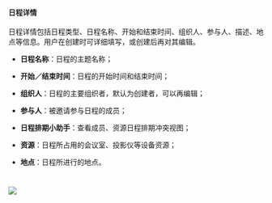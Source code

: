 #### 日程详情

日程详情包括日程类型、日程名称、开始和结束时间、组织人、参与人、描述、地点等信息。用户在创建时可详细填写，或创建后再对其编辑。


* **日程名称**：日程的主题名称；

* **开始／结束时间**：日程的开始时间和结束时间；

* **组织人**：日程的主要组织者，默认为创建者，可以再编辑；

* **参与人**：被邀请参与日程的成员；

* **日程排期小助手**：查看成员、资源日程排期冲突视图；

* **资源**：日程所占用的会议室、投影仪等设备资源；

* **地点**：日程所进行的地点。

# ![](/assets/4.3.2日程详情.png)


